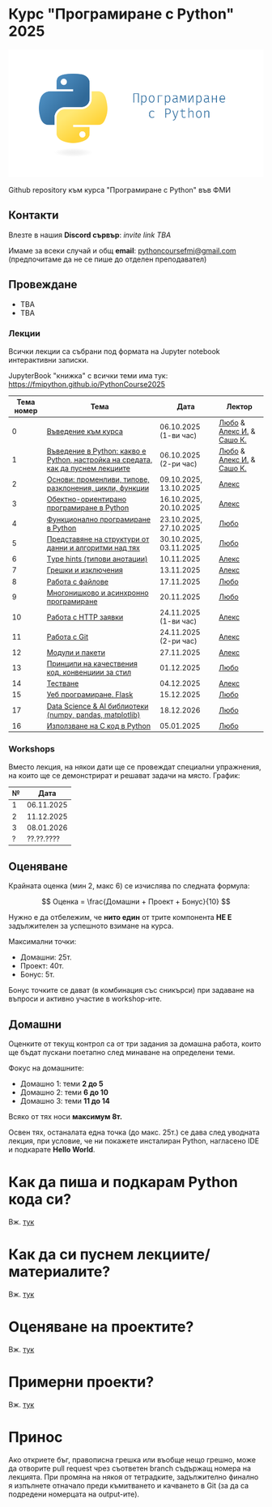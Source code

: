 # Курс "Програмиране с Python" 2025

![Logo](misc/logo.png)

Github repository към курса "Програмиране с Python" във ФМИ

## Контакти

Влезте в нашия **Discord сървър**: *invite link TBA*
<!-- [![Discord](https://img.shields.io/badge/Discord-%235865F2.svg?style=for-the-badge&logo=discord&logoColor=white)](https://discord.gg/HwXcZuvZbq) -->

Имаме за всеки случай и общ **email**: pythoncoursefmi@gmail.com (предпочитаме да не се пише до отделен преподавател)


## Провеждане

- TBA
- TBA

### Лекции

Всички лекции са събрани под формата на Jupyter notebook интерактивни записки.

JupyterBook "книжка" с всички теми има тук: https://fmipython.github.io/PythonCourse2025


| Тема номер | Тема                                                                                                                | Дата                   | Лектор                                                                                                                                                                  |
| ---------- | ------------------------------------------------------------------------------------------------------------------- | ---------------------- | ----------------------------------------------------------------------------------------------------------------------------------------------------------------------- |
| 0          | [Въведение към курса](./00%20-%20Course%20intro/)                                                                   | 06.10.2025 (1-ви час)  | [Любо](https://github.com/lyubolp) & [Алекс И.](https://github.com/yalishanda42) & [Сашо К.](https://github.com/Bladwark) |
| 1          | [Въведение в Python: какво е Python, настройка на средата, как да пуснем лекциите](./01%20-%20Intro%20to%20Python/) | 06.10.2025 (2-ри час)  | [Любо](https://github.com/lyubolp) & [Алекс И.](https://github.com/yalishanda42) & [Сашо К.](https://github.com/Bladwark) |
| 2          | [Основи: променливи, типове, разклонения, цикли, функции](./02%20-%20Variables,%20types,%20control%20flow/)         | 09.10.2025, 13.10.2025 | [Алекс](https://github.com/yalishanda42)                                                                                  |
| 3          | [Обектно-ориентирано програмиране в Python](./03%20-%20OOP/)                                                        | 16.10.2025, 20.10.2025 | [Алекс](https://github.com/yalishanda42)                                                                                                                                |
| 4          | [Функционално програмиране в Python](./04%20-%20Functional%20Programming/)                                          | 23.10.2025, 27.10.2025 | [Любо](https://github.com/lyubolp)                                                                                                                                      |
| 5          | [Представяне на структури от данни и алгоритми над тях](./05%20-%20Data%20Structures%20and%20Oddities/)             | 30.10.2025, 03.11.2025 | [Любо](https://github.com/lyubolp)                                                                                                                                      |
| 6          | [Тype hints (типови анотации)](./06%20-%20Typing%20Hints/)                                                          | 10.11.2025             | [Алекс](https://github.com/yalishanda42)                                                                                                                                |
| 7          | [Грешки и изключения](./07%20-%20Exceptions%20Handling/)                                                            | 13.11.2025             | [Алекс](https://github.com/yalishanda42)                                                                                                                                |
| 8          | [Работа с файлове](./08%20-%20Files/)                                                                               | 17.11.2025             | [Любо](https://github.com/lyubolp)                                                                                                                                      |
| 9          | [Многонишково и асинхронно програмиране](./09%20-%20Multithreading/)                                                | 20.11.2025             | [Любо](https://github.com/lyubolp)                                                                                                                                      |
| 10         | [Работа с HTTP заявки](./10%20-%20requests/)                                                                        | 24.11.2025 (1-ви час)  | [Алекс](https://github.com/yalishanda42)                                                                                                                                |
| 11         | [Работа с Git](./11%20-%20Git/)                                                                                     | 24.11.2025 (2-ри час)  | [Алекс](https://github.com/yalishanda42)                                                                                                                                |
| 12         | [Модули и пакети](./12%20-%20Modules/)                                                                              | 27.11.2025             | [Алекс](https://github.com/yalishanda42)                                                                                                                                |
| 13         | [Принципи на качествения код, конвенциии за стил](./13%20-%20Clean%20code/)                                         | 01.12.2025             | [Любо](https://github.com/lyubolp)                                                                                                                                      |
| 14         | [Тестване](./14%20-%20Testing/)                                                                                     | 04.12.2025             | [Алекс](https://github.com/yalishanda42)                                                                                                                                |
| 15         | [Уеб програмиране. Flask](./15%20-%20Web%20programming/)                                                            | 15.12.2025             | [Любо](https://github.com/lyubolp)                                                                                                                                      |
| 17         | [Data Science & AI библиотеки (numpy, pandas, matplotlib)](./17%20-%20numpy,%20pandas,%20matplotlib/)               | 18.12.2026             | [Любо](https://github.com/lyubolp)                                                                                                                                      |
| 16         | [Използване на C код в Python](./16%20-%20Using%20C%20code%20in%20Python/)                                          | 05.01.2025             | [Любо](https://github.com/lyubolp)                                                                                                                                      |

### Workshops

Вместо лекция, на някои дати ще се провеждат специални упражнения, на които ще се демонстрират и решават задачи на място. График:

| № | Дата       |
| - | ---------- |
| 1 | 06.11.2025 |
| 2 | 11.12.2025 |
| 3 | 08.01.2026 |
| ? | ??.??.???? |



## Оценяване

Крайната оценка (мин 2, макс 6) се изчислява по следната формула:

$$ Оценка = \frac{Домашни + Проект + Бонус}{10} $$

Нужно е да отбележим, че **нито един** от трите компонента **НЕ Е** задължителен за успешното взимане на курса.

Максимални точки:
- Домашни: 25т.
- Проект: 40т.
- Бонус: 5т.

Бонус точките се дават (в комбинация със сникърси) при задаване на въпроси и активно участие в workshop-ите.


## Домашни

Оценките от текущ контрол са от три задания за домашна работа, които ще бъдат пускани поетапно след минаване на определени теми.

Фокус на домашните:
* Домашно 1: теми **2 до 5**
* Домашно 2: теми **6 до 10**
* Домашно 3: теми **11 до 14**

Всяко от тях носи **максимум 8т.**

Освен тях, останалата една точка (до макс. 25т.) се дава след уводната лекция, при условие, че ни покажете инсталиран Python, нагласено IDE и подкарате **Hello World**.

# Как да пиша и подкарам Python кода си?

Вж. [тук](./01%20-%20Intro%20to%20Python/install-n-setup.md)

# Как да си пуснем лекциите/материалите?

Вж. [тук](./01%20-%20Intro%20to%20Python/notebooks.md)

# Оценяване на проектите?

Вж. [тук](./projects.md)

# Примерни проекти?

Вж. [тук](./example_projects.md)

# Принос

Ако откриете бъг, правописна грешка или въобще нещо грешно, може да отворите pull request чрез съответен branch съдържащ номера на лекцията. При промяна на някоя от тетрадките, задължително финално я изпълнете отначало преди къмитването и качването в Git (за да са подредени номерцата на output-ите).
